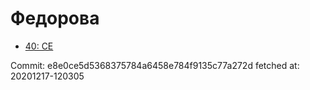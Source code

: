 # Федорова
- [40: CE](40.md)

Commit: e8e0ce5d5368375784a6458e784f9135c77a272d
 fetched at: 20201217-120305
